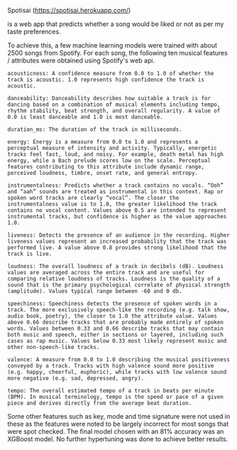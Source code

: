 Spotisai (https://spotisai.herokuapp.com/)

is a web app that predicts whether a song would be liked or not as per my taste preferences. 

To achieve this, a few machine learning models were trained with about 2500 songs from Spotify. For each song, the following ten musical features / attributes were obtained using Spotify's web api. 

    acousticness: A confidence measure from 0.0 to 1.0 of whether the track is acoustic. 1.0 represents high confidence the track is acoustic.

    danceability: Danceability describes how suitable a track is for dancing based on a combination of musical elements including tempo, rhythm stability, beat strength, and overall regularity. A value of 0.0 is least danceable and 1.0 is most danceable.

    duration_ms: The duration of the track in milliseconds.

    energy: Energy is a measure from 0.0 to 1.0 and represents a perceptual measure of intensity and activity. Typically, energetic tracks feel fast, loud, and noisy. For example, death metal has high energy, while a Bach prelude scores low on the scale. Perceptual features contributing to this attribute include dynamic range, perceived loudness, timbre, onset rate, and general entropy.

    instrumentalness: Predicts whether a track contains no vocals. “Ooh” and “aah” sounds are treated as instrumental in this context. Rap or spoken word tracks are clearly “vocal”. The closer the instrumentalness value is to 1.0, the greater likelihood the track contains no vocal content. Values above 0.5 are intended to represent instrumental tracks, but confidence is higher as the value approaches 1.0.

    liveness: Detects the presence of an audience in the recording. Higher liveness values represent an increased probability that the track was performed live. A value above 0.8 provides strong likelihood that the track is live.

    loudness: The overall loudness of a track in decibels (dB). Loudness values are averaged across the entire track and are useful for comparing relative loudness of tracks. Loudness is the quality of a sound that is the primary psychological correlate of physical strength (amplitude). Values typical range between -60 and 0 db.

    speechiness: Speechiness detects the presence of spoken words in a track. The more exclusively speech-like the recording (e.g. talk show, audio book, poetry), the closer to 1.0 the attribute value. Values above 0.66 describe tracks that are probably made entirely of spoken words. Values between 0.33 and 0.66 describe tracks that may contain both music and speech, either in sections or layered, including such cases as rap music. Values below 0.33 most likely represent music and other non-speech-like tracks.

    valence: A measure from 0.0 to 1.0 describing the musical positiveness conveyed by a track. Tracks with high valence sound more positive (e.g. happy, cheerful, euphoric), while tracks with low valence sound more negative (e.g. sad, depressed, angry).
    
    tempo: The overall estimated tempo of a track in beats per minute (BPM). In musical terminology, tempo is the speed or pace of a given piece and derives directly from the average beat duration.

    
Some other features such as key, mode and time signature were not used in these as the features were noted to be largely incorrect for most songs that were spot checked. 
The final model chosen with an 81% accuracy was an XGBoost model. No further hypertuning was done to achieve better results. 


